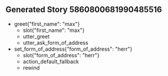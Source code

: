 ## Generated Story 5860800681990485516
* greet{"first_name": "max"}
    - slot{"first_name": "max"}
    - utter_greet
    - utter_ask_form_of_address
* set_form_of_address{"form_of_address": "herr"}
    - slot{"form_of_address": "herr"}
    - action_default_fallback
    - rewind

